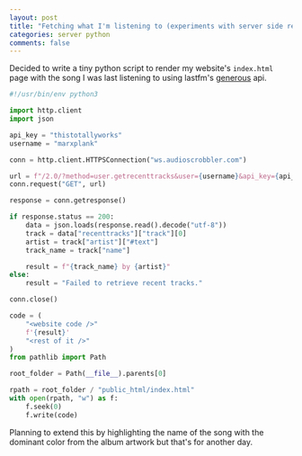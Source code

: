 ```yaml
---
layout: post
title: "Fetching what I'm listening to (experiments with server side rendering)"
categories: server python
comments: false
---
```


Decided to write a tiny python script to render my website's `index.html` page with
the song I was last listening to using lastfm's [generous](https://www.last.fm/api) api.

```python
#!/usr/bin/env python3

import http.client
import json

api_key = "thistotallyworks"
username = "marxplank"

conn = http.client.HTTPSConnection("ws.audioscrobbler.com")

url = f"/2.0/?method=user.getrecenttracks&user={username}&api_key={api_key}&format=json"
conn.request("GET", url)

response = conn.getresponse()

if response.status == 200:
    data = json.loads(response.read().decode("utf-8"))
    track = data["recenttracks"]["track"][0]
    artist = track["artist"]["#text"]
    track_name = track["name"]

    result = f"{track_name} by {artist}"
else:
    result = "Failed to retrieve recent tracks."

conn.close()

code = (
    "<website code />"
    f'{result}'
    "<rest of it />"
)
from pathlib import Path

root_folder = Path(__file__).parents[0]

rpath = root_folder / "public_html/index.html"
with open(rpath, "w") as f:
    f.seek(0)
    f.write(code)

```

Planning to extend this by highlighting the name of the song with the dominant color from the album artwork but 
that's for another day.
